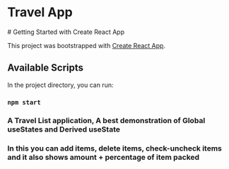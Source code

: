 <h1>Travel App </h1>
# Getting Started with Create React App

This project was bootstrapped with [Create React App](https://github.com/facebook/create-react-app).

## Available Scripts

In the project directory, you can run:

### `npm start`

<h3>A Travel List application, A best demonstration of Global useStates and Derived useState</h3>
<h3>In this you can add items, delete items, check-uncheck items and it also shows amount + percentage of item packed </h3>


 
 
